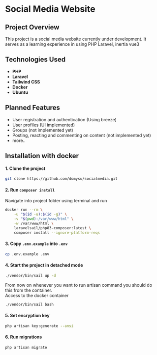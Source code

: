 # Social Media Website

## Project Overview

This project is a social media website currently under development. It serves as a learning experience in using PHP Laravel, inertia vue3

## Technologies Used

- **PHP**
- **Laravel**
- **Tailwind CSS**
- **Docker**
- **Ubuntu** 

## Planned Features

- User registration and authentication (Using breeze)
- User profiles (UI implemented)
- Groups (not implemented yet)
- Posting, reacting and commenting on content (not implemented yet)
- more..

## Installation with docker

#### 1. Clone the project
```bash
git clone https://github.com/domysu/socialmedia.git
```

#### 2. Run `composer install`
Navigate into project folder using terminal and run

```bash
docker run --rm \
    -u "$(id -u):$(id -g)" \
    -v "$(pwd):/var/www/html" \
    -w /var/www/html \
    laravelsail/php83-composer:latest \
    composer install --ignore-platform-reqs
```

#### 3. Copy `.env.example` into `.env`

```bash
cp .env.example .env
```

#### 4. Start the project in detached mode

```bash
./vendor/bin/sail up -d
```
From now on whenever you want to run artisan command you should do this from the container. <br>
Access to the docker container
```bash
./vendor/bin/sail bash
```

#### 5. Set encryption key

```bash
php artisan key:generate --ansi
```

#### 6. Run migrations

```bash
php artisan migrate
```
